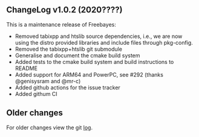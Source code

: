 ## ChangeLog v1.0.2 (2020????)

This is a maintenance release of Freebayes:

+ Removed tabixpp and htslib source dependencies, i.e., we are now using
  the distro provided libraries and include files through pkg-config.
+ Removed the tabixpp+htslib git submodule
+ Generalise and document the cmake build system
+ Added tests to the cmake build system and build instructions to README
+ Added support for ARM64 and PowerPC, see #292 (thanks @genisysram and @mr-c)
+ Added github actions for the issue tracker
+ Added githum CI

## Older changes

For older changes view the git [log](https://github.com/vcflib/vcflib/commits/master).

